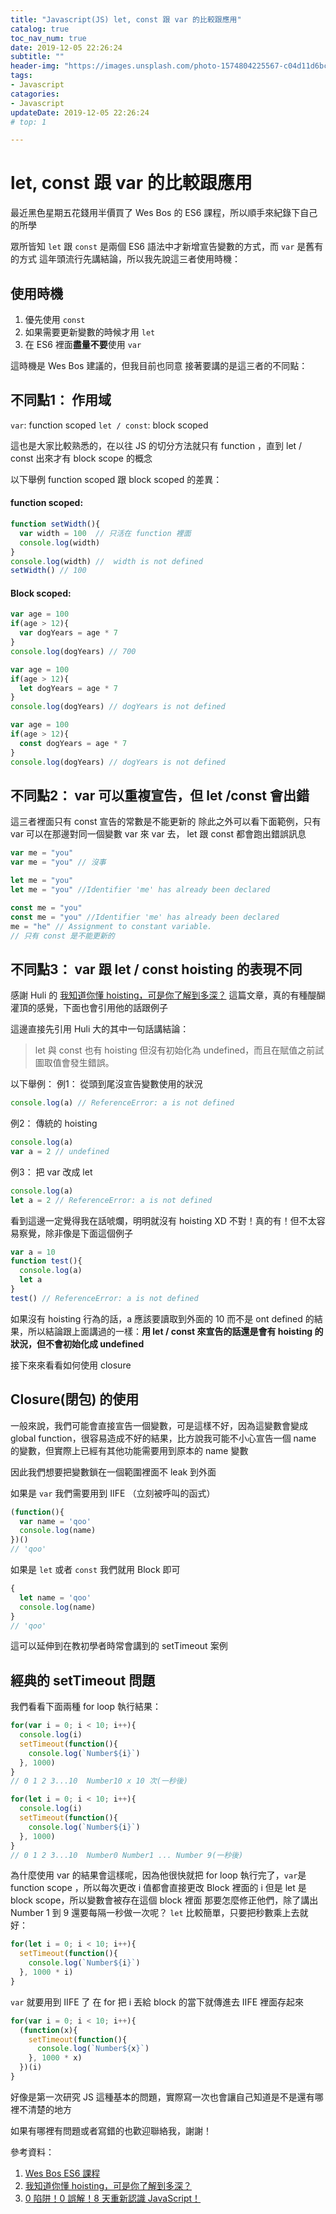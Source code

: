 ```yaml
---
title: "Javascript(JS) let, const 跟 var 的比較跟應用"
catalog: true
toc_nav_num: true
date: 2019-12-05 22:26:24
subtitle: ""
header-img: "https://images.unsplash.com/photo-1574804225567-c04d11d6bc33?ixlib=rb-1.2.1&ixid=eyJhcHBfaWQiOjEyMDd9&auto=format&fit=crop&w=1568&q=80"
tags:
- Javascript
catagories:
- Javascript
updateDate: 2019-12-05 22:26:24
# top: 1

---
```

# let, const 跟 var 的比較跟應用
最近黑色星期五花錢用半價買了 Wes Bos 的 ES6 課程，所以順手來紀錄下自己的所學

眾所皆知 `let` 跟 `const` 是兩個 ES6 語法中才新增宣告變數的方式，而 `var` 是舊有的方式
這年頭流行先講結論，所以我先說這三者使用時機：

## 使用時機

1. 優先使用 `const`
2. 如果需要更新變數的時候才用 `let`
3. 在 ES6 裡面**盡量不要**使用 `var` 

這時機是 Wes Bos 建議的，但我目前也同意
接著要講的是這三者的不同點：

## 不同點1： 作用域

`var`: function scoped
`let / const`: block scoped

這也是大家比較熟悉的，在以往 JS 的切分方法就只有 function ，直到 let / const 出來才有 block scope 的概念

以下舉例 function scoped 跟 block scoped 的差異：
#### function scoped:
```js
function setWidth(){
  var width = 100  // 只活在 function 裡面
  console.log(width) 
}
console.log(width) //  width is not defined
setWidth() // 100
```
#### Block scoped:
```js
var age = 100
if(age > 12){
  var dogYears = age * 7
}
console.log(dogYears) // 700

var age = 100
if(age > 12){
  let dogYears = age * 7
}
console.log(dogYears) // dogYears is not defined

var age = 100
if(age > 12){
  const dogYears = age * 7
}
console.log(dogYears) // dogYears is not defined
```
## 不同點2： var 可以重複宣告，但 let /const 會出錯

這三者裡面只有 const 宣告的常數是不能更新的
除此之外可以看下面範例，只有 var 可以在那邊對同一個變數 var 來 var 去， let 跟 const 都會跑出錯誤訊息
```js
var me = "you"
var me = "you" // 沒事

let me = "you"
let me = "you" //Identifier 'me' has already been declared

const me = "you"
const me = "you" //Identifier 'me' has already been declared
me = "he" // Assignment to constant variable. 
// 只有 const 是不能更新的
```

## 不同點3： var 跟 let / const hoisting 的表現不同

感謝 Huli 的 [我知道你懂 hoisting，可是你了解到多深？](https://blog.techbridge.cc/2018/11/10/javascript-hoisting/) 這篇文章，真的有種醍醐灌頂的感覺，下面也會引用他的話跟例子

這邊直接先引用 Huli 大的其中一句話講結論：
> let 與 const 也有 hoisting 但沒有初始化為 undefined，而且在賦值之前試圖取值會發生錯誤。

以下舉例：
例1： 從頭到尾沒宣告變數使用的狀況
```js
console.log(a) // ReferenceError: a is not defined
```
例2： 傳統的 hoisting
```js
console.log(a)
var a = 2 // undefined
```
例3： 把 var 改成 let
```js
console.log(a)
let a = 2 // ReferenceError: a is not defined
```
看到這邊一定覺得我在話唬爛，明明就沒有 hoisting XD
不對！真的有！但不太容易察覺，除非像是下面這個例子
```js
var a = 10
function test(){
  console.log(a)
  let a
}
test() // ReferenceError: a is not defined
```
如果沒有 hoisting 行為的話，a 應該要讀取到外面的 10 而不是 ont defined 的結果，所以結論跟上面講過的一樣：**用 let / const 來宣告的話還是會有 hoisting 的狀況，但不會初始化成 undefined**

接下來來看看如何使用 closure

## Closure(閉包) 的使用
一般來說，我們可能會直接宣告一個變數，可是這樣不好，因為這變數會變成 global function，很容易造成不好的結果，比方說我可能不小心宣告一個 name 的變數，但實際上已經有其他功能需要用到原本的 name 變數

因此我們想要把變數鎖在一個範圍裡面不 leak 到外面

如果是 `var` 我們需要用到 IIFE （立刻被呼叫的函式）
```js
(function(){
  var name = 'qoo'
  console.log(name)
})()
// 'qoo'
```
如果是 `let` 或者 `const` 我們就用 Block 即可
```js
{
  let name = 'qoo'
  console.log(name)
}
// 'qoo'
```
這可以延伸到在教初學者時常會講到的 setTimeout 案例

## 經典的 setTimeout 問題
我們看看下面兩種 for loop 執行結果：
```js
for(var i = 0; i < 10; i++){
  console.log(i)
  setTimeout(function(){
    console.log(`Number${i}`)
  }, 1000)
}
// 0 1 2 3...10  Number10 x 10 次(一秒後)

for(let i = 0; i < 10; i++){
  console.log(i)
  setTimeout(function(){
    console.log(`Number${i}`)
  }, 1000)
}
// 0 1 2 3...10  Number0 Number1 ... Number 9(一秒後)
```
為什麼使用 var 的結果會這樣呢，因為他很快就把 for loop 執行完了，`var`是 function scope ，所以每次更改 i 值都會直接更改 Block 裡面的 i
但是 let 是 block scope，所以變數會被存在這個 block 裡面
那要怎麼修正他們，除了講出 Number 1 到 9 還要每隔一秒做一次呢？
`let` 比較簡單，只要把秒數乘上去就好：
```js
for(let i = 0; i < 10; i++){
  setTimeout(function(){
    console.log(`Number${i}`)
  }, 1000 * i)
}
```
`var` 就要用到 IIFE 了
在 for 把 i 丟給 block 的當下就傳進去 IIFE 裡面存起來
```js
for(var i = 0; i < 10; i++){
  (function(x){
    setTimeout(function(){
      console.log(`Number${x}`)
    }, 1000 * x)
  })(i)
}
```

好像是第一次研究 JS 這種基本的問題，實際寫一次也會讓自己知道是不是還有哪裡不清楚的地方

如果有哪裡有問題或者寫錯的也歡迎聯絡我，謝謝！

參考資料：

1. [Wes Bos ES6 課程](https://es6.io/)
2. [我知道你懂 hoisting，可是你了解到多深？](https://blog.techbridge.cc/2018/11/10/javascript-hoisting/)
3. [0 陷阱！0 誤解！8 天重新認識 JavaScript！](https://www.books.com.tw/products/0010832387)